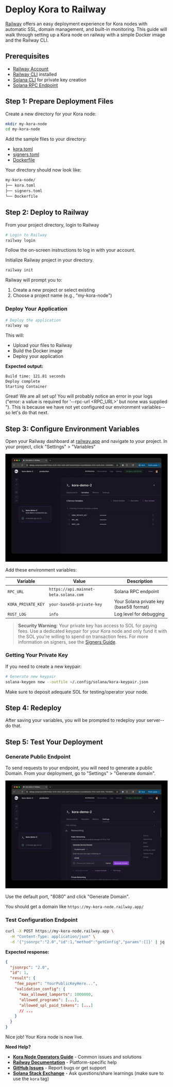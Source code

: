 # Deploy Kora to Railway

[Railway](https://railway.com/) offers an easy deployment experience for Kora nodes with automatic SSL, domain management, and built-in monitoring. This guide will walk through setting up a Kora node on railway with a simple Docker image and the Railway CLI. 

## Prerequisites

- [Railway Account](https://railway.app)
- [Railway CLI](https://docs.railway.com/guides/cli) installed
- [Solana CLI](https://solana.com/docs/intro/installation) for private key creation
- [Solana RPC Endpoint](https://solana.com/rpc)

## Step 1: Prepare Deployment Files

Create a new directory for your Kora node:

```bash
mkdir my-kora-node
cd my-kora-node
```

Add the sample files to your directory:

- [kora.toml](../deploy/sample/kora.toml)
- [signers.toml](../deploy/sample/signers.toml)
- [Dockerfile](../deploy/sample/Dockerfile)

Your directory should now look like:

```bash
my-kora-node/
├── kora.toml
├── signers.toml
└── Dockerfile
```

## Step 2: Deploy to Railway

From your project directory, login to Railway

```bash
# Login to Railway
railway login
```

Follow the on-screen instructions to log in with your account.

Initialize Railway project in your directory.

```bash
railway init
```

Railway will prompt you to:
1. Create a new project or select existing
2. Choose a project name (e.g., "my-kora-node")

### Deploy Your Application

```bash
# Deploy the application
railway up
```

This will:
- Upload your files to Railway
- Build the Docker image
- Deploy your application

**Expected output:**
```
Build time: 121.81 seconds
Deploy complete
Starting Container
```

Great! We are all set up! You will probably notice an error in your logs ("error: a value is required for '--rpc-url <RPC_URL>' but none was supplied
"). This is because we have not yet configured our environment variables--so let's do that next.

## Step 3: Configure Environment Variables

Open your Railway dashboard at [railway.app](https://railway.app) and navigate to your project. In your project, click "Settings" > "Variables"

![Railway Environment Variables for Kora](../../assets/img/deploy/railway-variables.jpg)

Add these environment variables:

| Variable | Value | Description |
|----------|-------|-------------|
| `RPC_URL` | `https://api.mainnet-beta.solana.com` | Solana RPC endpoint |
| `KORA_PRIVATE_KEY` | `your-base58-private-key` | Your Solana private key (base58 format) |
| `RUST_LOG` | `info` | Log level for debugging |

> **Security Warning**: Your private key has access to SOL for paying fees. Use a dedicated keypair for your Kora node and only fund it with the SOL you're willing to spend on transaction fees. For more information on signers, see the [Signers Guide](../SIGNERS.md).


### Getting Your Private Key

If you need to create a new keypair:

```bash
# Generate new keypair
solana-keygen new --outfile ~/.config/solana/kora-keypair.json
```

Make sure to deposit adequate SOL for testing/operator your node.

## Step 4: Redeploy

After saving your variables, you will be prompted to redeploy your server--do that.

## Step 5: Test Your Deployment


### Generate Public Endpoint

To send requests to your endpoint, you will need to generate a public Domain. 
From your deployment, go to "Settings" > "Generate domain".

![Railway Domain Setup](../../assets/img/deploy/railway-domain.jpg)

Use the default port, "8080" and click "Generate Domain".

You should get a domain like `https://my-kora-node.railway.app/`

### Test Configuration Endpoint

```bash
curl -X POST https://my-kora-node.railway.app \
  -H "Content-Type: application/json" \
  -d '{"jsonrpc":"2.0","id":1,"method":"getConfig","params":[]}' | jq
```

**Expected response:**
```json
{
  "jsonrpc": "2.0",
  "id": 1,
  "result": {
    "fee_payer": "YourPublicKeyHere...",
    "validation_config": {
      "max_allowed_lamports": 1000000,
      "allowed_programs": [...],
      "allowed_spl_paid_tokens": [...]
      // ...
    }
  }
}
```

Nice job! Your Kora node is now live.

**Need Help?**
- **[Kora Node Operators Guide](../README.md)** - Common issues and solutions
- **[Railway Documentation](https://docs.railway.app/)** - Platform-specific help
- **[GitHub Issues](https://github.com/solana-foundation/kora/issues)** - Report bugs or get support
- **[Solana Stack Exchange](https://solana.stackexchange.com/)** - Ask questions/share learnings (make sure to use the `kora` tag)
